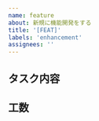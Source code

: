 ```yaml
---
name: feature
about: 新規に機能開発をする
title: '[FEAT]'
labels: 'enhancement'
assignees: ''
---
```


## タスク内容

## 工数
